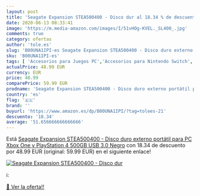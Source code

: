 ```yaml
---
layout: post
title: 'Seagate Expansion STEA500400 - Disco dur al 18.34 % de descuento'
date: 2020-06-13 08:33:41
image: 'https://m.media-amazon.com/images/I/51vHOg-KVEL._SL400_.jpg'
comments: true
category: ofertas
author: 'tole.es'
slug: 'B00UNA1IPI-es Seagate Expansion STEA500400 - Disco duro externo portátil...'
sku: 'B00UNA1IPI-es'
tags: [ 'Accesorios para Juegos PC','Accesorios para Nintendo Switch','Hardware y juegos para Nintendo Switch','Juegos y Accesorios para PC','Mandos para Nintendo Switch','Videojuegos','playstation','xbox', ]
actualPrice: 48.99 EUR
currency: EUR
price: 48.99
comparePrice: 59.99 EUR
prodname: 'Seagate Expansion STEA500400 - Disco duro externo portátil para PC  Xbox One y PlayStation 4  500GB  USB 3.0    Negro'
country: 'es'
flag: '🇪🇸'
brand: ''
buyurl: 'https://www.amazon.es/dp/B00UNA1IPI/?tag=tolees-21'
descuento: '18.34'
average: '51.656666666666666'
---
```


Está [Seagate Expansion STEA500400 - Disco duro externo portátil para PC  Xbox One y PlayStation 4  500GB  USB 3.0    Negro](https://www.amazon.es/dp/B00UNA1IPI/?tag=tolees-21) con 18.34 de descuento por 48.99 EUR (original: 59.99 EUR) en el siguiente enlace!

[![Seagate Expansion STEA500400 - Disco dur](https://m.media-amazon.com/images/I/51vHOg-KVEL._SL400_.jpg)](https://www.amazon.es/dp/B00UNA1IPI/?tag=tolees-21)

ℹ️:


[🛒 Ver la oferta!!](https://www.amazon.es/dp/B00UNA1IPI/?tag=tolees-21)
